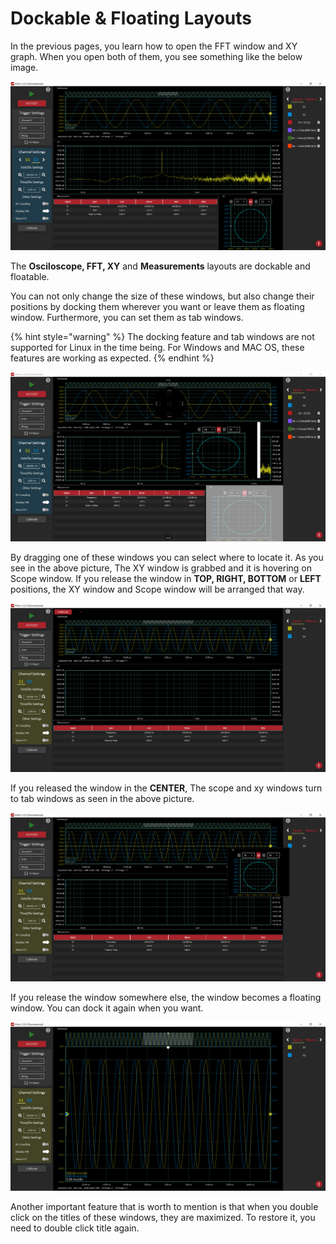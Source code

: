 # Dockable & Floating Layouts

In the previous pages, you learn how to open the FFT window and XY graph. When you open both of them, you see something like the below image.

![](../../../../.gitbook/assets/image%20%2863%29.png)

The **Osciloscope, FFT, XY** and **Measurements** layouts are dockable and floatable. 

You can not only change the size of these windows, but also change their positions by docking them wherever you want or leave them as floating window. Furthermore, you can set them as tab windows.

{% hint style="warning" %}
The docking feature and tab windows are not supported for Linux in the time being. For Windows and MAC OS, these features are working as expected.
{% endhint %}

![](../../../../.gitbook/assets/image%20%2847%29.png)

By dragging one of these windows you can select where to locate it. As you see in the above picture, The XY window is grabbed and it is hovering on Scope window. If you release the window in **TOP, RIGHT, BOTTOM** or **LEFT** positions, the XY window and Scope window will be arranged that way. 

![](../../../../.gitbook/assets/image%20%28131%29.png)

If you released the window in the **CENTER**, The scope and xy windows turn to tab windows as seen in the above picture.

![](../../../../.gitbook/assets/image%20%2843%29.png)

If you release the window somewhere else, the window becomes a floating window. You can dock it again when you want. 

![](../../../../.gitbook/assets/image%20%2848%29.png)

Another important feature that is worth to mention is that when you double click on the titles of these windows, they are maximized. To restore it, you need to double click title again.





